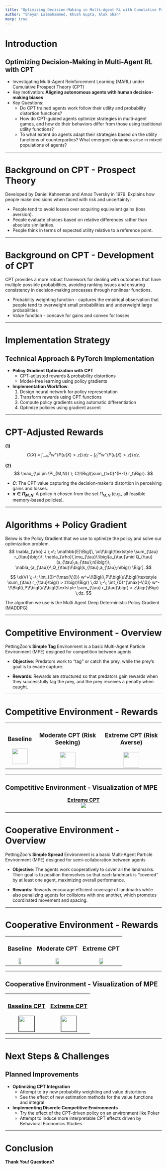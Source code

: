 ```yaml
---
title: "Optimizing Decision-Making in Multi-Agent RL with Cumulative Prospect Theory"
author: "Sheyan Lalmohammed, Khush Gupta, Alok Shah"
marp: true
---
```


# Introduction
## **Optimizing Decision-Making in Multi-Agent RL with CPT**
- Investigating Multi-Agent Reinforcement Learning (MARL) under Cumulative Prospect Theory (CPT)
- Key motivation: **Aligning autonomous agents with human decision-making biases**
- Key Questions:
  - Do CPT trained agents work follow their utility and probability distortion functions?
  - How do CPT-guided agents optimize strategies in multi-agent games, and how do their behaviors differ from those using traditional utility functions?
  - To what extent do agents adapt their strategies based on the utility functions of counterparties? What emergent dynamics arise in mixed populations of agents?

---

# Background on CPT - Prospect Theory
Developed by Daniel Kahneman and Amos Tversky in 1979. Explains how people make decisions when faced with risk and uncertainty:
  - People tend to avoid losses over acquiring equivalent gains (loss aversion). 
  - People evaluate choices based on relative differences rather than absolute similarities. 
  - People think in terms of expected utility relative to a reference point.

---

# Background on CPT - Development of CPT
CPT provides a more robust framework for dealing with outcomes that have multiple possible probabilities, avoiding ranking issues and ensuring consistency in decision-making processes through nonlinear functions.
  - Probability weighting function - captures the empirical observation that people tend to overweight small probabilities and underweight large probabilities
  - Value function - concave for gains and convex for losses

---

# Implementation Strategy
## **Technical Approach & PyTorch Implementation**
- **Policy Gradient Optimization with CPT**
  - CPT-adjusted rewards & probability distortions
  - Model-free learning using policy gradients
- **Implementation Workflow**:
  1. Design neural network for policy representation
  2. Transform rewards using CPT functions
  3. Compute policy gradients using automatic differentiation
  4. Optimize policies using gradient ascent

---

# CPT-Adjusted Rewards
**(1)**
$$
C(X) \;=\; \int_{-\infty}^0 w^+\bigl(P(u(X) > z)\bigr)\,dz \;-\; \int_{0}^{\infty} w^-\bigl(P(u(X) > z)\bigr)\,dz.
$$

**(2)**
$$
\max_{\pi \in \Pi_{M,N}} \; C\!\Bigl(\sum_{t=0}^{H-1} r_t\Bigr).
$$

- **$C$**: The CPT value capturing the decision-maker’s distortion in perceiving gains and losses.  
- **$\pi \in \Pi_{M,N}$**: A policy $\pi$ chosen from the set $\Pi_{M,N}$ (e.g., all feasible memory-based policies).

---

# Algorithms + Policy Gradient
Below is the Policy Gradient that we use to optimize the policy and solve our optimization problem.
$$
\nabla_{\rho} J 
\;=\; \mathbb{E}\Bigl[\,
  \xi\!\bigl(\textstyle \sum_{\tau} r_{\tau}\bigr)\,
  \nabla_{\rho}\,\mu_{\tau}\!\bigl(a_{\tau}\mid Q_{\tau}(s_{\tau},a_{\tau};n)\bigr)\,
  \nabla_{a_{\tau}}\,Q_{\tau}\!\bigl(s_{\tau},a_{\tau};n\bigr)
\Bigr].
$$

$$
\xi(V)
\;=\;
\int_{0}^{\max(V,0)} 
  w^+\!\Bigl(\,P\!\bigl(u\!\bigl(\textstyle \sum_{\tau} r_{\tau}\bigr) > z\bigr)\Bigr)
\,dz
\;-\;
\int_{0}^{\max(-V,0)}
  w^-\!\Bigl(\,P\!\bigl(u\!\bigl(\textstyle \sum_{\tau} r_{\tau}\bigr) > z\bigr)\Bigr)
\,dz.
$$


The algorithm we use is the Multi Agent Deep Deterministic Policy Gradient (MADDPG)








---
# Competitive Environment - Overview

PettingZoo's **Simple Tag** Environment is a basic Multi-Agent Particle Environment (MPE) designed for competition between agents

- **Objective**: Predators work to “tag” or catch the prey, while the prey’s goal is to evade capture.

- **Rewards**: Rewards are structured so that predators gain rewards when they successfully tag the prey, and the prey receives a penalty when caught.


---
# Competitive Environment - Rewards

<table style="">
  <tr>
    <td style="text-align:center;">
      <h3>Baseline</h3>
      <img src="figures/baselineCompetitive.png" style="width:50px; height:auto;">
    </td>
    <td style="text-align:center;">
      <h3>Moderate CPT (Risk Seeking)</h3>
      <img src="figures/mooderatCPTCompetitive.png" style="width:50px; height:auto;">
    </td>
    <td style="text-align:center;">
      <h3>Extreme CPT (Risk Averse)</h3>
      <img src="figures/extremeCPTCompetitive.png" style="width:50px; height:auto;">
    </td>
  </tr>
</table>

---
## Competitive Environment - Visualization of MPE

<div style="display: flex; flex-direction: column; align-items: center; max-width: 500px; margin: 0 auto; overflow: hidden;">
  <h3 style="margin: 0;">
    <a href="https://drive.google.com/file/d/1Qm2FBaRfO35JlgXCj_6ucN0n3-f4d8M6/view?usp=sharing">
      Extreme CPT
    </a>
  </h3>
  <img src="figures/extremeCPTCompetitiveMPE.png" style="max-width: 100%; height: auto;">
</div>

---

# Cooperative Environment - Overview

PettingZoo's **Simple Spread** Environment is a basic Multi-Agent Particle Environment (MPE) designed for semi-collaboration between agents

- **Objective**: The agents work cooperatively to cover all the landmarks. Their goal is to position themselves so that each landmark is “covered” by at least one agent, maximizing overall performance.

- **Rewards**: Rewards encourage efficient coverage of landmarks while also penalizing agents for collisions with one another, which promotes coordinated movement and spacing.

---

# Cooperative Environment - Rewards

<table style="">
  <tr>
    <td style="text-align:center;">
      <h3>Baseline</h3>
      <img src="figures/baselineCooperative.png" style="width:33%; height:auto;">
    </td>
    <td style="text-align:center;">
      <h3>Moderate CPT</h3>
      <img src="figures/moderateCPTCooperative.png" style="width:30%; height:auto;">
    </td>
    <td style="text-align:center;">
      <h3>Extreme CPT</h3>
      <img src="figures/extremeCPTCooperative.png" style="width:33%; height:auto;">
    </td>
  </tr>
</table>

---
## Cooperative Environment - Visualization of MPE

<table style="">
  <tr>
    <td style="text-align:center;">
      <h3>
        <a href="https://drive.google.com/file/d/1RUU4wajHfPnlRpBLjiiWhlRYVGbWxYG0/view?usp=sharing">
          Baseline CPT
        </a>
      </h3>
      <img src="figures/baselineCPTCooperativeMPE.png" style="width:50px; height:auto; border:1px solid #000;">
    </td>
    <td style="text-align:center;">
      <h3>
        <a href="https://drive.google.com/file/d/1GtPacyAr6v7q8w-zC1NBFHdQRRqFdXfP/view?usp=sharing">
          Extreme CPT
        </a>
      </h3>
      <img src="figures/extremeCPTCooperativeMPE.png" style="width:50px; height:auto; border:1px solid #000;">
    </td>
  </tr>
</table>

---

# Next Steps & Challenges
## **Planned Improvements**
- **Optimizing CPT Integration**
  - Attempt to try new probability weighting and value distortions
  - See the effect of new estimation methods for the value functions and integral
- **Implementing Discrete Competitive Environments**
  - Try the effect of the CPT-driven policy on an environment like Poker
  - Attempt to induce more interpretable CPT effects driven by Behavioral Economics Studies
---

# Conclusion

**Thank You! Questions?**
